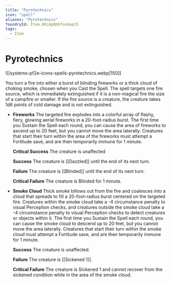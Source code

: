 ```yaml
---
title: "Pyrotechnics"
icon: "spell"
aliases: "Pyrotechnics"
foundryId: Item.6RiApNXbfooUap15
tags:
  - Item
---
```


# Pyrotechnics
![[systems-pf2e-icons-spells-pyrotechnics.webp|150]]

You turn a fire into either a burst of blinding fireworks or a thick cloud of choking smoke, chosen when you Cast the Spell. The spell targets one fire source, which is immediately extinguished if it is a non-magical fire the size of a campfire or smaller. If the fire source is a creature, the creature takes 1d6 points of cold damage and is not extinguished.

*   **Fireworks** The targeted fire explodes into a colorful array of flashy, fiery, glowing aerial fireworks in a 20-foot-radius burst. The first time you Sustain the Spell each round, you can cause the area of fireworks to ascend up to 20 feet, but you cannot move the area laterally. Creatures that start their turn within the area of the fireworks must attempt a Fortitude save, and are then temporarily immune for 1 minute.
    
    **Critical Success** The creature is unaffected
    
    **Success** The creature is [[Dazzled]] until the end of its next turn.
    
    **Failure** The creature is [[Blinded]] until the end of its next turn.
    
    **Critical Failure** The creature is Blinded for 1 minute.
    
*   **Smoke Cloud** Thick smoke billows out from the fire and coalesces into a cloud that spreads to fill a 20-foot-radius burst centered on the targeted fire. Creatures within the smoke cloud take a -4 circumstance penalty to visual Perception checks, and creatures outside the smoke cloud take a -4 circumstance penalty to visual Perception checks to detect creatures or objects within it. The first time you Sustain the Spell each round, you can cause the smoke cloud to descend up to 20 feet, but you cannot move the area laterally. Creatures that start their turn within the smoke cloud must attempt a Fortitude save, and are then temporarily immune for 1 minute.
    
    **Success** The creature is unaffected.
    
    **Failure** The creature is [[Sickened 1]].
    
    **Critical Failure** The creature is Sickened 1 and cannot recover from the sickened condition while in the area of the smoke cloud.
